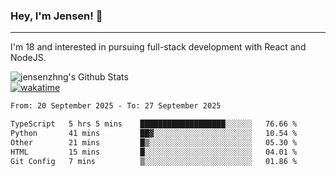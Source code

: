 ### Hey, I'm Jensen! 👋

---

I'm 18 and interested in pursuing full-stack development with React and NodeJS.

![jensenzhng's Github Stats](https://github-readme-stats.vercel.app/api?username=jensenzhng&theme=dark&show_icons=true&count_private=true)
<br />
[![wakatime](https://wakatime.com/badge/user/cbfc263d-3611-4e36-8278-8fad45fe3f62.svg)](https://wakatime.com/@cbfc263d-3611-4e36-8278-8fad45fe3f62)

<!--START_SECTION:waka-->

```txt
From: 20 September 2025 - To: 27 September 2025

TypeScript   5 hrs 5 mins    ███████████████████░░░░░░   76.66 %
Python       41 mins         ██▓░░░░░░░░░░░░░░░░░░░░░░   10.54 %
Other        21 mins         █▒░░░░░░░░░░░░░░░░░░░░░░░   05.30 %
HTML         15 mins         █░░░░░░░░░░░░░░░░░░░░░░░░   04.01 %
Git Config   7 mins          ▒░░░░░░░░░░░░░░░░░░░░░░░░   01.86 %
```

<!--END_SECTION:waka-->
